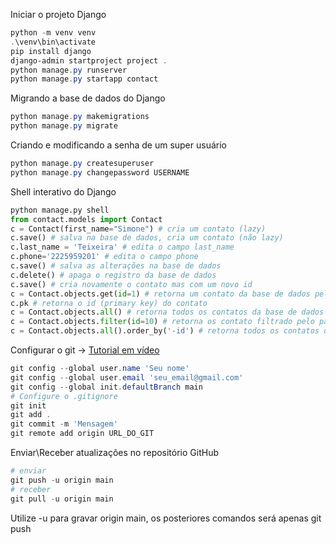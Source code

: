 Iniciar o projeto Django

```powershell
python -m venv venv
.\venv\bin\activate
pip install django
django-admin startproject project .
python manage.py runserver
python manage.py startapp contact
```

Migrando a base de dados do Django

```powershell
python manage.py makemigrations
python manage.py migrate
```

Criando e modificando a senha de um super usuário
```powershell
python manage.py createsuperuser
python manage.py changepassword USERNAME
```

Shell interativo do Django
```python
python manage.py shell
from contact.models import Contact
c = Contact(first_name="Simone") # cria um contato (lazy)
c.save() # salva na base de dados, cria um contato (não lazy)
c.last_name = 'Teixeira' # edita o campo last_name
c.phone='2225959201' # edita o campo phone
c.save() # salva as alterações na base de dados
c.delete() # apaga o registro da base de dados
c.save() # cria novamente o contato mas com um novo id
c = Contact.objects.get(id=1) # retorna um contato da base de dados pelo id
c.pk # retorna o id (primary key) do contato
c = Contact.objects.all() # retorna todos os contatos da base de dados
c = Contact.objects.filter(id=10) # retorna os contato filtrado pelo parametro informado
c = Contact.objects.all().order_by('-id') # retorna todos os contatos da base de dados em ordem decrescente
```

Configurar o git -> [Tutorial em vídeo](https://www.youtube.com/watch?v=SnTBOhYFr28&feature=youtu.be)

```powershell
git config --global user.name 'Seu nome'
git config --global user.email 'seu_email@gmail.com'
git config --global init.defaultBranch main
# Configure o .gitignore
git init
git add .
git commit -m 'Mensagem'
git remote add origin URL_DO_GIT
```

Enviar\Receber atualizações no repositório GitHub

```powershell
# enviar
git push -u origin main 
# receber
git pull -u origin main 
```
Utilize -u para gravar origin main, os posteriores comandos será apenas git push